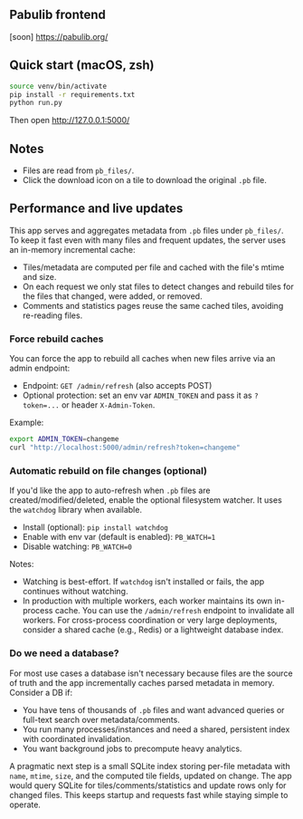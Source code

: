## Pabulib frontend

[soon] https://pabulib.org/

## Quick start (macOS, zsh)

```bash
source venv/bin/activate
pip install -r requirements.txt
python run.py
```

Then open http://127.0.0.1:5000/

## Notes
- Files are read from `pb_files/`.
- Click the download icon on a tile to download the original `.pb` file.

## Performance and live updates

This app serves and aggregates metadata from `.pb` files under `pb_files/`. To keep it fast even with many files and frequent updates, the server uses an in-memory incremental cache:

- Tiles/metadata are computed per file and cached with the file's mtime and size.
- On each request we only stat files to detect changes and rebuild tiles for the files that changed, were added, or removed.
- Comments and statistics pages reuse the same cached tiles, avoiding re-reading files.

### Force rebuild caches

You can force the app to rebuild all caches when new files arrive via an admin endpoint:

- Endpoint: `GET /admin/refresh` (also accepts POST)
- Optional protection: set an env var `ADMIN_TOKEN` and pass it as `?token=...` or header `X-Admin-Token`.

Example:

```bash
export ADMIN_TOKEN=changeme
curl "http://localhost:5000/admin/refresh?token=changeme"
```

### Automatic rebuild on file changes (optional)

If you'd like the app to auto-refresh when `.pb` files are created/modified/deleted, enable the optional filesystem watcher. It uses the `watchdog` library when available.

- Install (optional): `pip install watchdog`
- Enable with env var (default is enabled): `PB_WATCH=1`
- Disable watching: `PB_WATCH=0`

Notes:

- Watching is best-effort. If `watchdog` isn't installed or fails, the app continues without watching.
- In production with multiple workers, each worker maintains its own in-process cache. You can use the `/admin/refresh` endpoint to invalidate all workers. For cross-process coordination or very large deployments, consider a shared cache (e.g., Redis) or a lightweight database index.

### Do we need a database?

For most use cases a database isn't necessary because files are the source of truth and the app incrementally caches parsed metadata in memory. Consider a DB if:

- You have tens of thousands of `.pb` files and want advanced queries or full-text search over metadata/comments.
- You run many processes/instances and need a shared, persistent index with coordinated invalidation.
- You want background jobs to precompute heavy analytics.

A pragmatic next step is a small SQLite index storing per-file metadata with `name`, `mtime`, `size`, and the computed tile fields, updated on change. The app would query SQLite for tiles/comments/statistics and update rows only for changed files. This keeps startup and requests fast while staying simple to operate.

